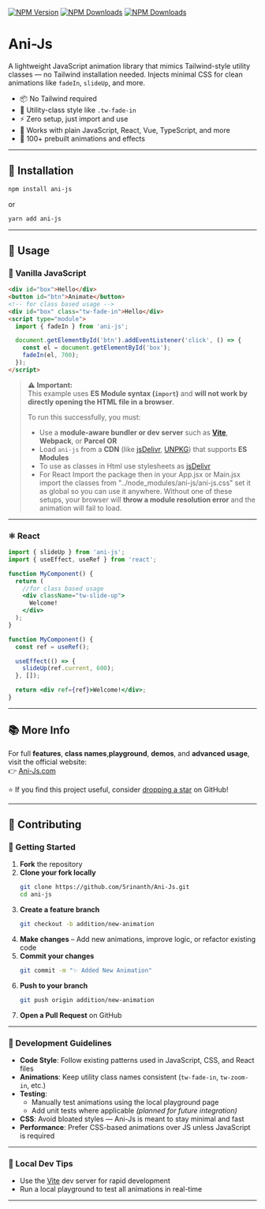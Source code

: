 [![NPM Version](https://img.shields.io/npm/v/ani-js?color=F3FC6F)](https://www.npmjs.com/package/ani-js)
[![NPM Downloads](https://img.shields.io/npm/dt/ani-js?color=F3FC6F)](https://www.npmjs.com/package/ani-js)
[![NPM Downloads](https://img.shields.io/npm/dw/ani-js?color=F3FC6F)](https://www.npmjs.com/package/ani-js)
# Ani-Js

A lightweight JavaScript animation library that mimics Tailwind-style utility classes — no Tailwind installation needed. Injects minimal CSS for clean animations like `fadeIn`, `slideUp`, and more.

- 📦 No Tailwind required  
- 💨 Utility-class style like `.tw-fade-in`  
- ⚡ Zero setup, just import and use  
- 🧩 Works with plain JavaScript, React, Vue, TypeScript, and more  
- 🎨 100+ prebuilt animations and effects

---

## 🚀 Installation

```bash
npm install ani-js
```

or

```bash
yarn add ani-js
```

---

## 🔧 Usage

### 📜 Vanilla JavaScript

```html
<div id="box">Hello</div>
<button id="btn">Animate</button>
<!-- for class based usage -->
<div id="box" class="tw-fade-in">Hello</div>
<script type="module">
  import { fadeIn } from 'ani-js';

  document.getElementById('btn').addEventListener('click', () => {
    const el = document.getElementById('box');
    fadeIn(el, 700);
  });
</script>
```
> ⚠️ **Important:**  
> This example uses **ES Module syntax (`import`)** and **will not work by directly opening the HTML file in a browser**.  
>
> To run this successfully, you must:
> - Use a **module-aware bundler or dev server** such as **[Vite](https://vitejs.dev/)**, **Webpack**, or **Parcel**
> **OR**
> - Load `ani-js` from a **CDN** (like [jsDelivr](https://cdn.jsdelivr.net/npm/ani-js@latest/index.js), [UNPKG](https://app.unpkg.com/ani-js@1.4.0/files/index.js)) that 
> supports **ES Modules**
> - To use as classes in Html use stylesheets as [jsDelivr](https://cdn.jsdelivr.net/npm/ani-js@latest/ani-js.css)
> - For React Import the package then in your App.jsx or Main.jsx import the classes from "../node_modules/ani-js/ani-js.css" set it as global so you can use it anywhere.
> Without one of these setups, your browser will **throw a module resolution error** and the animation will fail to load.

---

### ⚛️ React

```jsx
import { slideUp } from 'ani-js';
import { useEffect, useRef } from 'react';

function MyComponent() {
  return (
    //for class based usage
    <div className="tw-slide-up">
      Welcome!
    </div>
  );
}

function MyComponent() {
  const ref = useRef();

  useEffect(() => {
    slideUp(ref.current, 600);
  }, []);

  return <div ref={ref}>Welcome!</div>;
}
```

---
## 📚 More Info

For full **features**, **class names**,**playground**, **demos**, and **advanced usage**, visit the official website:  
👉 [Ani-Js.com](https://ani-js.vercel.app/)

⭐ If you find this project useful, consider [dropping a star](https://github.com/Srinanth/ani-js) on GitHub!

---

## 🤝 Contributing

### 🧭 Getting Started

1. **Fork** the repository  
2. **Clone your fork locally**  
   ```bash
   git clone https://github.com/Srinanth/Ani-Js.git
   cd ani-js
   ```
3. **Create a feature branch**  
   ```bash
   git checkout -b addition/new-animation
   ```
4. **Make changes** – Add new animations, improve logic, or refactor existing code  
5. **Commit your changes**  
   ```bash
   git commit -m "✨ Added New Animation"
   ```
6. **Push to your branch**  
   ```bash
   git push origin addition/new-animation
   ```
7. **Open a Pull Request** on GitHub

---

### 📐 Development Guidelines

- **Code Style**: Follow existing patterns used in JavaScript, CSS, and React files  
- **Animations**: Keep utility class names consistent (`tw-fade-in`, `tw-zoom-in`, etc.)
- **Testing**:
  - Manually test animations using the local playground page  
  - Add unit tests where applicable *(planned for future integration)*
- **CSS**: Avoid bloated styles — Ani-Js is meant to stay minimal and fast  
- **Performance**: Prefer CSS-based animations over JS unless JavaScript is required

---

### 🧪 Local Dev Tips

- Use the [Vite](https://vitejs.dev) dev server for rapid development  
- Run a local playground to test all animations in real-time  

---
